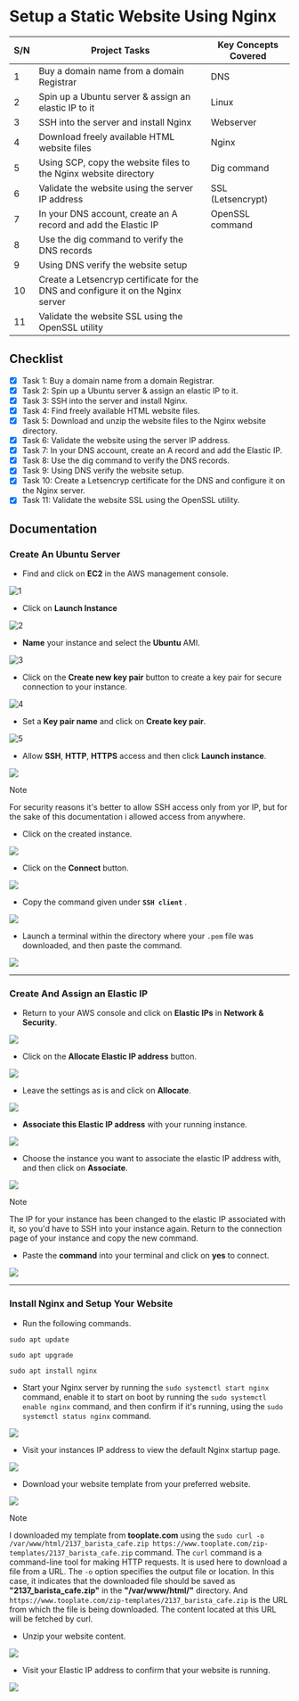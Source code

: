 # Setup a Static Website Using Nginx

|S/N | Project Tasks                                                                   | Key Concepts Covered |
|----|---------------------------------------------------------------------------------|----------------------|
| 1  |Buy a domain name from a domain Registrar                                        | DNS                  |
| 2  |Spin up a Ubuntu server & assign an elastic IP to it                             | Linux                |
| 3  |SSH into the server and install Nginx                                            | Webserver            |
| 4  |Download freely available HTML website files                                     | Nginx                |
| 5  |Using SCP, copy the website files to the Nginx website directory                 | Dig command          |
| 6  |Validate the website using the server IP address                                 | SSL (Letsencrypt)    |
| 7  |In your DNS account, create an A record and add the Elastic IP                   | OpenSSL command      |
| 8  |Use the dig command to verify the DNS records                                    |                      |
| 9  |Using DNS verify the website setup                                               |                      |
| 10 |Create a Letsencryp certificate for the DNS and configure it on the Nginx server |                      |
| 11 |Validate the website SSL using the OpenSSL utility                               |                      |

## Checklist

- [x] Task 1: Buy a domain name from a domain Registrar.
- [x] Task 2: Spin up a Ubuntu server & assign an elastic IP to it.
- [x] Task 3: SSH into the server and install Nginx.
- [x] Task 4: Find freely available HTML website files.
- [x] Task 5: Download and unzip the website files to the Nginx website directory.
- [x] Task 6: Validate the website using the server IP address.
- [x] Task 7: In your DNS account, create an A record and add the Elastic IP.
- [x] Task 8: Use the dig command to verify the DNS records.
- [x] Task 9: Using DNS verify the website setup.
- [x] Task 10: Create a Letsencryp certificate for the DNS and configure it on the Nginx server.
- [x] Task 11: Validate the website SSL using the OpenSSL utility.

## Documentation

### Create An Ubuntu Server

- Find and click on **EC2** in the AWS management console.

![1](img/1.png)

- Click on **Launch Instance**

![2](img/2.png)

- **Name** your instance and select the **Ubuntu** AMI.

![3](img/3.png)

- Click on the **Create new key pair** button to create a key pair for secure connection to your instance.

![4](img/4.png)

- Set a **Key pair name** and click on **Create key pair**.

![5](img/5.png)

- Allow **SSH**, **HTTP**, **HTTPS** access and then click **Launch instance**.

![](img/6.png)

> [!NOTE]
For security reasons it's better to allow SSH access only from yor IP, but for the sake of this documentation i allowed access from anywhere.

- Click on the created instance.

![](img/7.png)

- Click on the **Connect** button.

![](img/8.png)

- Copy the command given under **`SSH client`** .

![](img/9.png)

- Launch a terminal within the directory where your `.pem` file was downloaded, and then paste the command.

![](img/10.png)

---

### Create And Assign an Elastic IP

- Return to your AWS console and click on **Elastic IPs** in **Network & Security**.

![](img/11.png)

- Click on the **Allocate Elastic IP address** button.

![](img/12.png)

- Leave the settings as is and click on **Allocate**.

![](img/13.png)

- **Associate this Elastic IP address** with your running instance.

![](img/14.png)

- Choose the instance you want to associate the elastic IP address with, and then click on **Associate**.

![](img/15.png)

> [!NOTE]
The IP for your instance has been changed to the elastic IP associated with it, so you'd have to SSH into your instance again. Return to the connection page of your instance and copy the new command.

- Paste the **command** into your terminal and click on **yes** to connect.

![](img/16.png)

---

### Install Nginx and Setup Your Website

- Run the following commands.

`sudo apt update`

`sudo apt upgrade`

`sudo apt install nginx`

- Start your Nginx server by running the `sudo systemctl start nginx` command, enable it to start on boot by running the `sudo systemctl enable nginx` command, and then confirm if it's running, using the `sudo systemctl status nginx` command.

![](img/17.png)

- Visit your instances IP address to view the default Nginx startup page.

![](img/18.png)

- Download your website template from your preferred website.

![](img/19.png)

> [!NOTE]
I downloaded my template from **tooplate.com** using the `sudo curl -o /var/www/html/2137_barista_cafe.zip https://www.tooplate.com/zip-templates/2137_barista_cafe.zip` command.
The `curl` command is a command-line tool for making HTTP requests. It is used here to download a file from a URL.
The `-o` option specifies the output file or location. In this case, it indicates that the downloaded file should be saved as **"2137_barista_cafe.zip"** in the **"/var/www/html/"** directory.
And `https://www.tooplate.com/zip-templates/2137_barista_cafe.zip` is the URL from which the file is being downloaded. The content located at this URL will be fetched by curl.

- Unzip your website content.

![](img/20.png)

- Visit your Elastic IP address to confirm that your website is running.

![](img/21.png)


